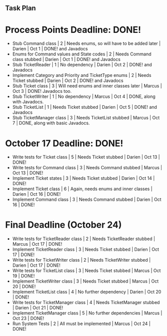 ## Task Plan

# Process Points Deadline: DONE!
- Stub Command class | 2 | Needs enums, so will have to be added later | Darien | Oct 1 | DONE! and Javadocs
- Enums for Command values and State codes | 2 | Needs Command class stubbed | Darien | Oct 1 | DONE! and Javadocs
- Stub TicketReader | 1 | No dependency | Darien | Oct 2 | DONE! and Javadocs
- Implement Category and Priority and TicketType enums | 2 | Needs Ticket stubbed | Darien | Oct 2 | DONE! and Javadocs
- Stub Ticket class | 3 | Will need enums and inner classes later | Marcus | Oct 3 | DONE! Javadocs too.
- Stub TicketWriter | 1 | No dependency | Marcus | Oct 4 | DONE, along with Javadocs.
- Stub TicketList | 1 | Needs Ticket stubbed | Darien | Oct 5 | DONE! and Javadocs
- Stub TicketManager class | 3 | Needs TicketList stubbed | Marcus | Oct 7 | DONE, along with basic Javadocs.

# October 17 Deadline: DONE!
- Write tests for Ticket class | 5 | Needs Ticket stubbed | Darien | Oct 13 | DONE!
- Write tests for Command class | 3 | Needs Command stubbed | Marcus | Oct 13 | DONE!
- Implement Ticket states | 3 | Needs Ticket stubbed | Darien | Oct 14 | DONE!
- Implement Ticket class | 6 | Again, needs enums and inner classes | Darien | Oct 16 | DONE!
- Implement Command class | 3 | Needs Command stubbed | Darien | Oct 16 | DONE!

# Final Deadline (October 24)
- Write tests for TicketReader class | 2 | Needs TicketReader stubbed | Marcus | Oct 17 | DONE!
- Implement TicketReader class | 3 | Needs Ticket stubbed | Darien | Oct 17 | DONE!
- Write tests for TicketWriter class | 2 | Needs TicketWriter stubbed | Darien | Oct 17 | DONE!
- Write tests for TicketList class | 3 | Needs Ticket stubbed | Marcus | Oct 19 | DONE!
- Implement TicketWriter class | 3 | Needs Ticket stubbed | Marcus | Oct 20 | DONE!
- Implement TicketList class | 4 | No further dependency | Darien | Oct 20 | DONE!
- Write tests for TicketManager class | 4 | Needs TicketManager stubbed | Darien | Oct 21 | DONE!
- Implement TicketManager class | 5 | No further dependencies | Marcus | Oct 23 | DONE!
- Run System Tests | 2 | All must be implemented | Marcus | Oct 24 | DONE!